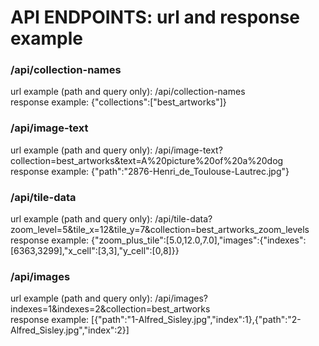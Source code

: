 # API ENDPOINTS: url and response example

### /api/collection-names
url example (path and query only): /api/collection-names <br>
response example: {"collections":["best_artworks"]}

### /api/image-text
url example (path and query only): /api/image-text?collection=best_artworks&text=A%20picture%20of%20a%20dog <br>
response example: {"path":"2876-Henri_de_Toulouse-Lautrec.jpg"}

### /api/tile-data
url example (path and query only): /api/tile-data?zoom_level=5&tile_x=12&tile_y=7&collection=best_artworks_zoom_levels <br>
response example: {"zoom_plus_tile":[5.0,12.0,7.0],"images":{"indexes":[6363,3299],"x_cell":[3,3],"y_cell":[0,8]}}

### /api/images
url example (path and query only): /api/images?indexes=1&indexes=2&collection=best_artworks <br>
response example: [{"path":"1-Alfred_Sisley.jpg","index":1},{"path":"2-Alfred_Sisley.jpg","index":2}]